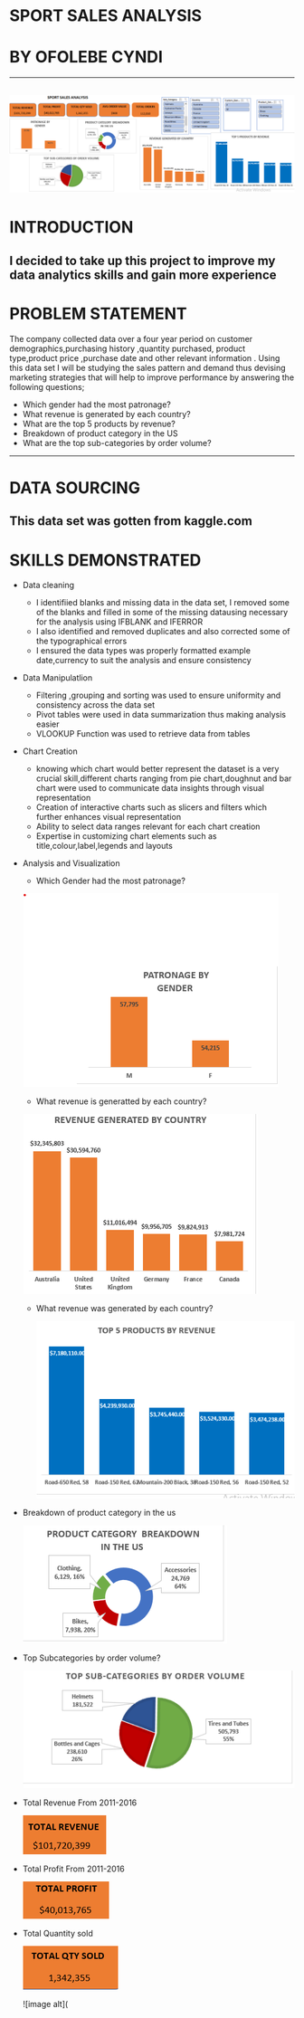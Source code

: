 # SPORT SALES ANALYSIS
# BY OFOLEBE CYNDI
---
![image alt](https://github.com/Cyndi-24/Sport-Sales-Analysis-N/blob/main/Sport%20Sales%20Excel%20Project/full_screen.png)
---
# INTRODUCTION
 I decided to take up this project to improve my data analytics skills and gain more experience
---
# PROBLEM STATEMENT
The company collected data over a four year period on customer demographics,purchasing history ,quantity purchased, product type,product price ,purchase date and other relevant information . 
Using this data set I will be studying the sales pattern and demand thus devising marketing strategies that will help to improve performance by answering the following questions;
* Which gender had the most patronage?
* What revenue is generated by each country?
* What are the top 5 products by revenue?
* Breakdown of product category in the US
* What are the top sub-categories by order volume?
---
# DATA SOURCING
 This data set was gotten from kaggle.com
---
# SKILLS DEMONSTRATED
* Data cleaning
  - I identifiied blanks and missing data in the data set, I removed some of the blanks and filled in some of the missing datausing   necessary for the analysis using IFBLANK and IFERROR
  - I also identified and removed duplicates and also corrected some of the typographical errors
  - I ensured the data types was properly formatted example date,currency to suit the analysis and ensure consistency
* Data Manipulatlion
  - Filtering ,grouping and sorting was used to ensure uniformity and consistency across the data set
  - Pivot tables were used in data summarization thus making analysis easier
  - VLOOKUP Function was used to retrieve data from tables
* Chart Creation
  - knowing which chart would better represent the dataset is a very crucial skill,different charts ranging from pie chart,doughnut and 
    bar chart were used to communicate data insights through visual representation
  - Creation of interactive charts such as slicers and filters which further enhances visual representation 
  - Ability to select data ranges relevant for each chart creation
  - Expertise in customizing chart elements such as title,colour,label,legends and layouts
* Analysis and Visualization
  - Which Gender had the most patronage?

   ![image alt](https://github.com/Cyndi-24/Sport-Sales-Analysis-N/blob/main/Sport%20Sales%20Excel%20Project/patronage_by_gender.png)

  - What revenue is generatted by each country?
 
   ![image alt](https://github.com/Cyndi-24/Sport-Sales-Analysis-N/blob/main/Sport%20Sales%20Excel%20Project/Revenue_generated_by_counry.png)

  - What revenue was generated by each country?

    ![image alt](https://github.com/Cyndi-24/Sport-Sales-Analysis-N/blob/main/Sport%20Sales%20Excel%20Project/Top_5_products_%20by_revenue.png)

 - Breakdown of product category in the us    
    
   ![image alt](https://github.com/Cyndi-24/Sport-Sales-Analysis-N/blob/main/Sport%20Sales%20Excel%20Project/product_category_breakdown.png)

 - Top Subcategories by order volume?

   ![image alt](https://github.com/Cyndi-24/Sport-Sales-Analysis-N/blob/main/Sport%20Sales%20Excel%20Project/Subcategories_by_%20ordervolume.png)

 - Total Revenue From 2011-2016
   
   ![image alt](https://github.com/Cyndi-24/Sport-Sales-Analysis-N/blob/main/Sport%20Sales%20Excel%20Project/Total_revenue.png)

 - Total Profit From 2011-2016
  
   ![image alt](https://github.com/Cyndi-24/Sport-Sales-Analysis-N/blob/main/Sport%20Sales%20Excel%20Project/total_profit.png)

 - Total Quantity sold

   ![image alt](https://github.com/Cyndi-24/Sport-Sales-Analysis-N/blob/main/Sport%20Sales%20Excel%20Project/Total_quantity_sold.png)

    ![image alt](

